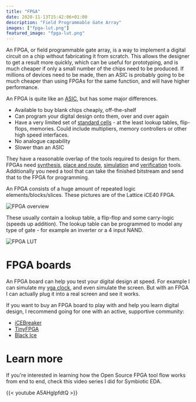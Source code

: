 ```yaml
---
title: "FPGA"
date: 2020-11-13T15:42:06+01:00
description: "Field Programmable Gate Array"
images: ["fpga-lut.png"]
featured_image: "fpga-lut.png"
---
```


An FPGA, or field programmable gate array, is a way to implement a digital circuit on a chip without fabricating it from scratch. This allows the designer to get a result more quickly, which can be useful for prototyping, and is much cheaper if only a small number of the chips need to be produced. If millions of devices need to be made, then an ASIC is probably going to be much cheaper than using FPGAs for the same function, and will have higher performance.

An FPGA is quite like an [ASIC](/terminology/asic), but has some major differences.

* Available to buy blank chips cheaply, off-the-shelf
* Can program your digital design onto them, over and over again
* Have a very limited set of [standard cells](/terminology/standardcell) - at the least lookup tables, flip-flops, memories. Could include multipliers,  memory controllers or other high speed interfaces.
* No analogue capability
* Slower than an ASIC

They have a reasonable overlap of the tools required to design for them. FPGAs need [synthesis](/terminology/synthesis), [place and route](/terminology/place_and_route), [simulation](/terminology/simulation) and [verification](/terminology/verification) tools. Additionally you need a tool that can take the finished bitstream and send that to the FPGA for programming.

An FPGA consists of a huge amount of repeated logic elements/blocks/slices. These pictures are of the Lattice iCE40 FPGA.

![FPGA overview](/fpga-overview.png)

These usually contain a lookup table, a flip-flop and some carry-logic (speeds up addition).
The lookup table can be programmed to model any type of gate - for example an inverter or a 4 input NAND.

![FPGA LUT](/fpga-lut.png)

# FPGA boards

An FPGA board can help you test your digital design at speed. For example I can simulate my [vga clock](/post/vga_clock), and even simulate the screen. But with an FPGA I can actually plug it into a real screen and see it works.

If you want to buy an FPGA board to play with and help you learn digital design, I recommend going for one with an active, supportive community:

* [iCEBreaker](https://www.crowdsupply.com/1bitsquared/icebreaker-fpga)
* [TinyFPGA](https://tinyfpga.com/)
* [Black Ice](https://www.tindie.com/products/Folknology/blackice-mx/)

# Learn more

If you're interested in learning how the Open Source FPGA tool flow works from end to end, check this video series I did for Symbiotic EDA.

{{< youtube A5AHglpfdtQ >}}
